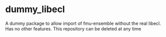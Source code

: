 # dummy_libecl
A dummy package to allow import of fmu-ensemble without the real libecl. Has no other features. This repository can be deleted at any time
